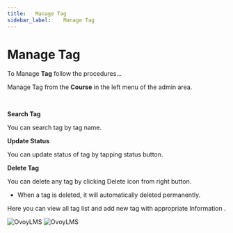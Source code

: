 ```yaml
---
title:   Manage Tag
sidebar_label:    Manage Tag
---
```



# Manage Tag
To Manage **Tag** follow the procedures…

 Manage Tag from the **Course** in the left menu of the admin area.

&nbsp;

**Search Tag**

 You can search tag by tag name.



**Update Status**

 You can update status of tag  by tapping status button.


**Delete Tag**

You can delete any tag by clicking Delete icon from right button. 
- When a tag is deleted, it will automatically deleted permanently.


 Here you can view all tag list and add new tag with appropriate Information .

![OvoyLMS](/assets/ovoy/tags.png)
![OvoyLMS](/assets/ovoy/add_new_tag.png)


